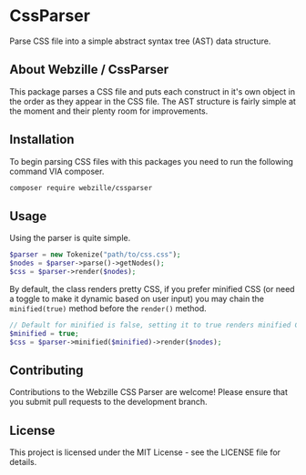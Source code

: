 # CssParser
Parse CSS file into a simple abstract syntax tree (AST) data structure.

## About Webzille / CssParser
This package parses a CSS file and puts each construct in it's own object in the order as they appear in the CSS file. The AST structure is fairly simple at the moment and their plenty room for improvements.

## Installation
To begin parsing CSS files with this packages you need to run the following command VIA composer.

```bash
composer require webzille/cssparser
```

## Usage

Using the parser is quite simple.

```php
$parser = new Tokenize("path/to/css.css");
$nodes = $parser->parse()->getNodes();
$css = $parser->render($nodes);
```

By default, the class renders pretty CSS, if you prefer minified CSS (or need a toggle to make it dynamic based on user input) you may chain the `minified(true)` method before the `render()` method.

```php
// Default for minified is false, setting it to true renders minified CSS
$minified = true;
$css = $parser->minified($minified)->render($nodes);
```

## Contributing

Contributions to the Webzille CSS Parser are welcome! Please ensure that you submit pull requests to the development branch.

## License

This project is licensed under the MIT License - see the LICENSE file for details.
